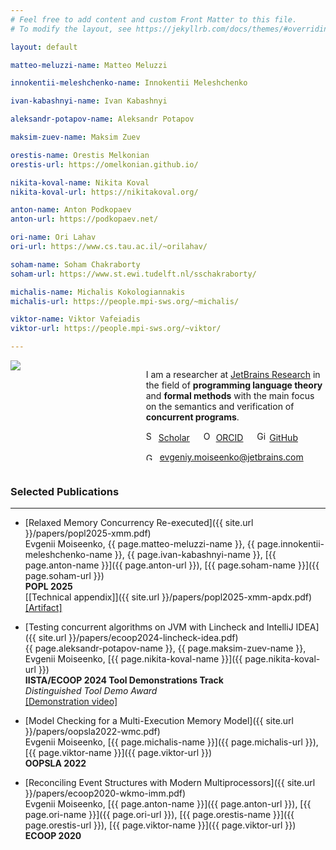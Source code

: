 ```yaml
---
# Feel free to add content and custom Front Matter to this file.
# To modify the layout, see https://jekyllrb.com/docs/themes/#overriding-theme-defaults

layout: default

matteo-meluzzi-name: Matteo Meluzzi

innokentii-meleshchenko-name: Innokentii Meleshchenko

ivan-kabashnyi-name: Ivan Kabashnyi

aleksandr-potapov-name: Aleksandr Potapov

maksim-zuev-name: Maksim Zuev

orestis-name: Orestis Melkonian
orestis-url: https://omelkonian.github.io/

nikita-koval-name: Nikita Koval
nikita-koval-url: https://nikitakoval.org/

anton-name: Anton Podkopaev
anton-url: https://podkopaev.net/

ori-name: Ori Lahav
ori-url: https://www.cs.tau.ac.il/~orilahav/

soham-name: Soham Chakraborty
soham-url: https://www.st.ewi.tudelft.nl/sschakraborty/

michalis-name: Michalis Kokologiannakis
michalis-url: https://people.mpi-sws.org/~michalis/

viktor-name: Viktor Vafeiadis
viktor-url: https://people.mpi-sws.org/~viktor/

---
```


<div style="display:flex;margin-bottom:20px">

<div style="flex:40%;">
  <img align="left" src="{{ site.url }}/img/me.jpg">
</div>

<div style="flex:60%;padding-left:5%">

I am a researcher at [JetBrains Research](https://research.jetbrains.org/)
in the field of **programming language theory** and **formal methods**
with the main focus on the semantics and verification of **concurrent programs**.

<img alt="Scholar" src="{{ site.url }}/img/scholar.png" width="16" height="16" /> [Scholar](https://scholar.google.com/citations?user=3kmkWmIAAAAJ&hl=en&oi=ao)
&emsp;
<img alt="ORCID logo" src="{{ site.url }}/img/orcid.png" width="16" height="16" /> [ORCID](https://orcid.org/0000-0003-2715-1143)
&emsp;
<img alt="GitHub logo" src="{{ site.url }}/img/github.png" width="16" height="16" /> [GitHub](https://github.com/eupp/)

<img alt="Gmail logo" src="{{ site.url }}/img/gmail.png" width="18" height="12" /> [evgeniy.moiseenko@jetbrains.com](mailto:evgeniy.moiseenko@jetbrains.com)

</div>

</div>

### Selected Publications

* * *

* [Relaxed Memory Concurrency Re-executed]({{ site.url }}/papers/popl2025-xmm.pdf) \
  Evgenii Moiseenko, {{ page.matteo-meluzzi-name }}, {{ page.innokentii-meleshchenko-name }}, {{ page.ivan-kabashnyi-name }},
  [{{ page.anton-name }}]({{ page.anton-url }}), [{{ page.soham-name }}]({{ page.soham-url }}) \
  **POPL 2025** \
  [[Technical appendix]]({{ site.url }}/papers/popl2025-xmm-apdx.pdf) [[Artifact]](https://zenodo.org/records/13912067)

* [Testing concurrent algorithms on JVM with Lincheck and IntelliJ IDEA]({{ site.url }}/papers/ecoop2024-lincheck-idea.pdf) \
  {{ page.aleksandr-potapov-name }}, {{ page.maksim-zuev-name }}, Evgenii Moiseenko, [{{ page.nikita-koval-name }}]({{ page.nikita-koval-url }}) \
  **IISTA/ECOOP 2024 Tool Demonstrations Track** \
  *Distinguished Tool Demo Award* \
  [[Demonstration video]](https://jb.gg/lincheck-demo-ecoop24)

* [Model Checking for a Multi-Execution Memory Model]({{ site.url }}/papers/oopsla2022-wmc.pdf) \
  Evgenii Moiseenko, [{{ page.michalis-name }}]({{ page.michalis-url }}), [{{ page.viktor-name }}]({{ page.viktor-url }}) \
  **OOPSLA 2022**

* [Reconciling Event Structures with Modern Multiprocessors]({{ site.url }}/papers/ecoop2020-wkmo-imm.pdf) \
  Evgenii Moiseenko, [{{ page.anton-name }}]({{ page.anton-url }}), [{{ page.ori-name }}]({{ page.ori-url }}),
  [{{ page.orestis-name }}]({{ page.orestis-url }}), [{{ page.viktor-name }}]({{ page.viktor-url }}) \
  **ECOOP 2020**
